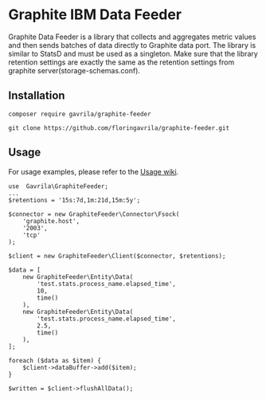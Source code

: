 # Graphite IBM Data Feeder

Graphite Data Feeder is a library that collects and aggregates metric values and then sends batches of data directly to Graphite data port.
The library is similar to StatsD and must be used as a singleton. 
Make sure that the library retention settings are exactly the same as the retention settings from graphite server(storage-schemas.conf).
## Installation
````
composer require gavrila/graphite-feeder
````
````
git clone https://github.com/floringavrila/graphite-feeder.git
````

## Usage
For usage examples, please refer to the [Usage wiki](https://www.thingsconnected.io/php/graphite-feeder).

````
use  Gavrila\GraphiteFeeder;
...
$retentions = '15s:7d,1m:21d,15m:5y';

$connector = new GraphiteFeeder\Connector\Fsock(
    'graphite.host',
    '2003',
    'tcp'
);

$client = new GraphiteFeeder\Client($connector, $retentions);

$data = [
    new GraphiteFeeder\Entity\Data(
        'test.stats.process_name.elapsed_time',
        10,
        time()    
    ),
    new GraphiteFeeder\Entity\Data(
        'test.stats.process_name.elapsed_time',
        2.5,
        time()    
    ),
];

foreach ($data as $item) {
    $client->dataBuffer->add($item);
}
        
$written = $client->flushAllData();
````